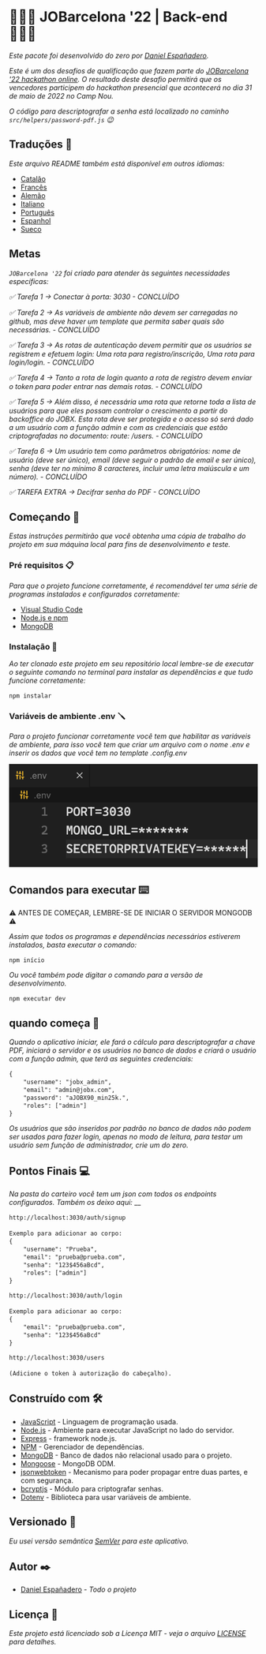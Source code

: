 # 👨🏻‍💻 JOBarcelona '22 | Back-end 👨🏻‍💻

_Este pacote foi desenvolvido do zero por [Daniel Españadero](https://github.com/DanielEspanadero)._

_Este é um dos desafios de qualificação que fazem parte do [JOBarcelona '22 hackathon online](https://nuwe.io/challenge/jobarcelona-'22-back-end). O resultado deste desafio permitirá que os vencedores participem do hackathon presencial que acontecerá no dia 31 de maio de 2022 no Camp Nou._

_O código para descriptografar a senha está localizado no caminho `src/helpers/password-pdf.js` 😉_

## Traduções 💬

_Este arquivo README também está disponível em outros idiomas:_
- [Catalão](https://github.com/DanielEspanadero/hackathon-jobarcelona22-back-javascript/blob/main/docs/README-cat.md)
- [Francês](https://github.com/DanielEspanadero/hackathon-jobarcelona22-back-javascript/blob/main/docs/README-fr.md)
- [Alemão](https://github.com/DanielEspanadero/hackathon-jobarcelona22-back-javascript/blob/main/docs/README-de.md)
- [Italiano](https://github.com/DanielEspanadero/hackathon-jobarcelona22-back-javascript/blob/main/docs/README-it.md)
- [Português](https://github.com/DanielEspanadero/hackathon-jobarcelona22-back-javascript/blob/main/docs/README-pt.md)
- [Espanhol](https://github.com/DanielEspanadero/hackathon-jobarcelona22-back-javascript/blob/main/docs/README-es.md)
- [Sueco](https://github.com/DanielEspanadero/hackathon-jobarcelona22-back-javascript/blob/main/docs/README-se.md)

## Metas
_`JOBarcelona '22` foi criado para atender às seguintes necessidades específicas:_

_✅ Tarefa 1 → Conectar à porta: 3030 - CONCLUÍDO_

_✅ Tarefa 2 → As variáveis ​​de ambiente não devem ser carregadas no github, mas deve haver um template que permita saber quais são necessárias. - CONCLUÍDO_

_✅ Tarefa 3 → As rotas de autenticação devem permitir que os usuários se registrem e efetuem login: Uma rota para registro/inscrição, Uma rota para login/login. - CONCLUÍDO_

_✅ Tarefa 4 → Tanto a rota de login quanto a rota de registro devem enviar o token para poder entrar nas demais rotas. - CONCLUÍDO_

_✅ Tarefa 5 → Além disso, é necessária uma rota que retorne toda a lista de usuários para que eles possam controlar o crescimento a partir do backoffice do JOBX. Esta rota deve ser protegida e o acesso só será dado a um usuário com a função admin e com as credenciais que estão criptografadas no documento: route: /users. - CONCLUÍDO_

_✅ Tarefa 6 → Um usuário tem como parâmetros obrigatórios: nome de usuário (deve ser único), email (deve seguir o padrão de email e ser único), senha (deve ter no mínimo 8 caracteres, incluir uma letra maiúscula e um número). - CONCLUÍDO_

_✅ TAREFA EXTRA → Decifrar senha do PDF - CONCLUÍDO_

## Começando 🚀

_Estas instruções permitirão que você obtenha uma cópia de trabalho do projeto em sua máquina local para fins de desenvolvimento e teste._

### Pré requisitos 📋

_Para que o projeto funcione corretamente, é recomendável ter uma série de programas instalados e configurados corretamente:_
- [Visual Studio Code](https://code.visualstudio.com/download)
- [Node.js e npm](https://nodejs.org/es/)
- [MongoDB](https://docs.mongodb.com/manual/installation/)

### Instalação 🔧

_Ao ter clonado este projeto em seu repositório local lembre-se de executar o seguinte comando no terminal para instalar as dependências e que tudo funcione corretamente:_
```
npm instalar
```

### Variáveis ​​de ambiente .env 🪛

_Para o projeto funcionar corretamente você tem que habilitar as variáveis ​​de ambiente, para isso você tem que criar um arquivo com o nome .env e inserir os dados que você tem no template .config.env_

![Demo](https://github.com/DanielEspanadero/hackathon-jobarcelona22-back-javascript/blob/main/docs/env.png)

## Comandos para executar ⌨️

⚠️ ANTES DE COMEÇAR, LEMBRE-SE DE INICIAR O SERVIDOR MONGODB ⚠️

_Assim que todos os programas e dependências necessários estiverem instalados, basta executar o comando:_
```
npm início
```
_Ou você também pode digitar o comando para a versão de desenvolvimento._
```
npm executar dev
```

## quando começa 🤔
_Quando o aplicativo iniciar, ele fará o cálculo para descriptografar a chave PDF, iniciará o servidor e os usuários no banco de dados e criará o usuário com a função admin, que terá as seguintes credenciais:_
```
{
    "username": "jobx_admin",
    "email": "admin@jobx.com",
    "password": "aJOBX90_min25k.",
    "roles": ["admin"]
}
```
_Os usuários que são inseridos por padrão no banco de dados não podem ser usados ​​para fazer login, apenas no modo de leitura, para testar um usuário sem função de administrador, crie um do zero._

## Pontos Finais 💻

_Na pasta do carteiro você tem um json com todos os endpoints configurados._
_Também os deixo aqui:_
__
```
http://localhost:3030/auth/signup

Exemplo para adicionar ao corpo:
{
    "username": "Prueba",
    "email": "prueba@prueba.com",
    "senha": "123$456aBcd",
    "roles": ["admin"]
}
```
```
http://localhost:3030/auth/login

Exemplo para adicionar ao corpo:
{
    "email": "prueba@prueba.com",
    "senha": "123$456aBcd"
}
```
```
http://localhost:3030/users

(Adicione o token à autorização do cabeçalho).
```

## Construído com 🛠️

* [JavaScript](https://developer.mozilla.org/es/docs/Web/JavaScript) - Linguagem de programação usada.
* [Node.js](https://nodejs.org/es/docs/) - Ambiente para executar JavaScript no lado do servidor.
* [Express](https://www.npmjs.com/package/express) - framework node.js.
* [NPM](https://www.npmjs.com/) - Gerenciador de dependências.
* [MongoDB](https://docs.mongodb.com/) - Banco de dados não relacional usado para o projeto.
* [Mongoose](https://mongoosejs.com/docs/guide.html) - MongoDB ODM.
* [jsonwebtoken](https://www.npmjs.com/package/jsonwebtoken) - Mecanismo para poder propagar entre duas partes, e com segurança.
* [bcryptjs](https://www.npmjs.com/package/bcryptjs) - Módulo para criptografar senhas.
* [Dotenv](https://www.npmjs.com/package/dotenv) - Biblioteca para usar variáveis ​​de ambiente.

## Versionado 📌

_Eu usei versão semântica [SemVer](http://semver.org/) para este aplicativo._

## Autor ✒️

* [Daniel Españadero](https://github.com/DanielEspanadero) - *Todo o projeto*

## Licença 📄

_Este projeto está licenciado sob a Licença MIT - veja o arquivo [LICENSE](https://github.com/DanielEspanadero/hackathon-jobarcelona22-back-javascript/blob/main/LICENSE) para detalhes._